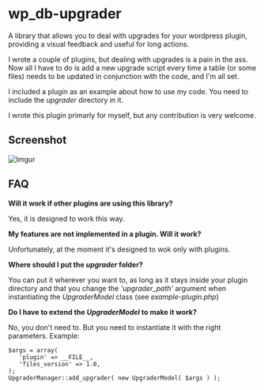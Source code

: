wp_db-upgrader
==============

A library that allows you to deal with upgrades for your wordpress plugin, providing a visual feedback and useful for long actions.

I wrote a couple of plugins, but dealing with upgrades is a pain in the ass. Now all I have to do is add a new upgrade script every time a table (or some files) needs to be updated in conjunction with the code, and I'm all set.

I included a plugin as an example about how to use my code. You need to include the *upgrader* directory in it.

I wrote this plugin primarly for myself, but any contribution is very welcome.

## Screenshot
![Imgur](http://i.imgur.com/vQuXEqw.png)

## FAQ

**Will it work if other plugins are using this library?**

Yes, it is designed to work this way.

**My features are not implemented in a plugin. Will it work?**

Unfortunately, at the moment it's designed to wok only with plugins.

**Where should I put the *upgrader* folder?**

You can put it wherever you want to, as long as it stays inside your plugin directory and that you change the *'upgrader_path'* argument when instantiating the *UpgraderModel* class (see *example-plugin.php*)

**Do I have to extend the *UpgraderModel* to make it work?**

No, you don't need to. But you need to instantiate it with the right parameters. Example:

    $args = array(
       'plugin' => __FILE__,
       'files_version' => 1.0,
    );
    UpgraderManager::add_upgrader( new UpgraderModel( $args ) );
